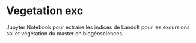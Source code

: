 # Vegetation exc
Jupyter Notebook pour extraire les indices de Landolt pour les excursions sol et végétation du master en biogéosciences.
